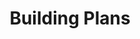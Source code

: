 ---
title: Building Plans
layout: about 
permalink: building.html
descripton: interactive floor plans
---